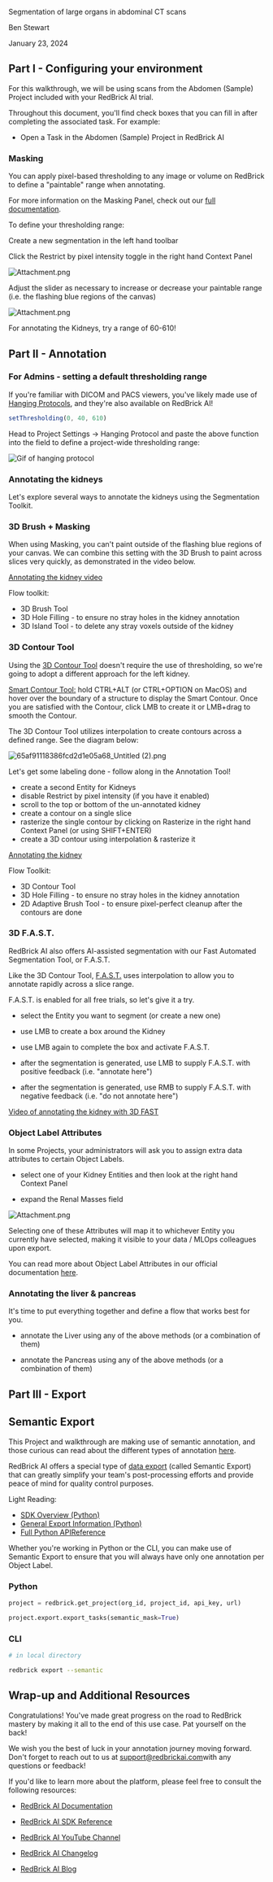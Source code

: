 Segmentation of large organs in abdominal CT scans

Ben Stewart

January 23, 2024

## Part I - Configuring your environment

For this walkthrough, we will be using scans from the Abdomen (Sample)
Project included with your RedBrick AI trial.

Throughout this document, you'll find check boxes that you
can fill in after completing the associated task. For example:

* Open a Task in the Abdomen (Sample) Project in RedBrick AI

### Masking

You can apply pixel-based thresholding to any image or volume on
RedBrick to define a "paintable" range when annotating.

For more information on the Masking Panel, check out our [full
documentation](https://docs.redbrickai.com/annotation-and-viewer/visualization-and-masking#restrict-by-pixel-intensity).

To define your thresholding range:

Create a new segmentation in the left hand toolbar

Click the Restrict by pixel intensity toggle in the right hand Context Panel

![Attachment.png](./image3.png)

Adjust the slider as necessary to increase or decrease your paintable range (i.e. the flashing blue regions of the canvas)

![Attachment.png](./image4.gif)

For annotating the Kidneys, try a range of 60-610!

## Part II - Annotation

### For Admins - setting a default thresholding range

If you're familiar with DICOM and PACS viewers,
you've likely made use of [Hanging Protocols](https://docs.redbrickai.com/annotation-and-viewer/viewer-basics/custom-hanging-protocol#custom-hanging-protocol-format-reference), and they're also available on RedBrick AI!

```ts
setThresholding(0, 40, 610)
```

Head to Project Settings → Hanging Protocol and paste the above function into the field to define a project-wide thresholding range:


![Gif of hanging protocol](./image5.gif)

### Annotating the kidneys

Let's explore several ways to annotate the kidneys using
the Segmentation Toolkit.

### 3D Brush + Masking

When using Masking, you can't paint outside of the flashing
blue regions of your canvas. We can combine this setting with the 3D
Brush to paint across slices very quickly, as demonstrated in the video
below.

[Annotating the kidney video](./Annotating%20the%20kidney%20with%20the%203D%20Brush,%203D%20Hole%20Filling,%20&%203D%20Island%20Tool.mp4)


Flow toolkit:
* 3D Brush Tool
* 3D Hole Filling - to ensure no stray holes in the kidney annotation
* 3D Island Tool - to delete any stray voxels outside of the kidney

### 3D Contour Tool

Using the [3D Contour
Tool](https://docs.redbrickai.com/annotation-and-viewer/segmentation/segmentation-tools#contour-tool) doesn't require the use of thresholding, so we're going to adopt a different approach for the left kidney.

[Smart Contour Tool:](https://docs.redbrickai.com/annotation-and-viewer/segmentation/segmentation-tools#contour-tool) hold CTRL+ALT (or CTRL+OPTION on MacOS) and hover over the boundary of a structure to display the Smart Contour. Once you are satisfied with the Contour, click LMB to create it or LMB+drag to smooth the Contour.

The 3D Contour Tool utilizes interpolation to create contours across a defined range. See the diagram below:

![65af91118386fcd2d1e05a68_Untitled
(2).png](./image2.png)

Let's get some labeling done - follow along in the
Annotation Tool!
* create a second Entity for Kidneys
* disable Restrict by pixel intensity (if you have it enabled)
* scroll to the top or bottom of the un-annotated kidney
* create a contour on a single slice
* rasterize the single contour by clicking on Rasterize in the right hand Context Panel (or using SHIFT+ENTER)
* create a 3D contour using interpolation & rasterize it

[Annotating the kidney](./Annotating%20the%20kidney%20with%203D%20Contour%20Tool.mp4)


Flow Toolkit:
* 3D Contour Tool
* 3D Hole Filling - to ensure no stray holes in the kidney annotation
* 2D Adaptive Brush Tool - to ensure pixel-perfect cleanup after the
contours are done

### 3D F.A.S.T.

RedBrick AI also offers AI-assisted segmentation with our Fast Automated Segmentation Tool, or F.A.S.T.

Like the 3D Contour Tool, [F.A.S.T.](https://www.notion.so/da3b77b233034b3fa0d0d4aacf97fc5b?pvs=21) uses interpolation to allow you to annotate rapidly across a slice range.

F.A.S.T. is enabled for all free trials, so let's give it a try.

* select the Entity you want to segment (or create a new one)
* use LMB to create a box around the Kidney

* use LMB again to complete the box and activate F.A.S.T.
* after the segmentation is generated, use LMB to supply F.A.S.T. with
positive feedback (i.e. "annotate here")
* after the segmentation is generated, use RMB to supply F.A.S.T. with negative feedback (i.e. "do not annotate here")


[Video of annotating the kidney with 3D FAST](./Annotating%20the%20kidney%20with%203D%20FAST.mp4)


### Object Label Attributes

In some Projects, your administrators will ask you to assign extra data attributes to certain Object Labels.
* select one of your Kidney Entities and then look at the right hand Context Panel

* expand the Renal Masses field

![Attachment.png](./image6.png)

Selecting one of these Attributes will map it to whichever Entity you
currently have selected, making it visible to your data / MLOps
colleagues upon export.

You can read more about Object Label Attributes in our official
documentation
[here](https://docs.redbrickai.com/projects/taxonomies#object-label-attributes).

### Annotating the liver & pancreas

It's time to put everything together and define a flow that
works best for you.

* annotate the Liver using any of the above methods (or a combination of them)

* annotate the Pancreas using any of the above methods (or a combination of them)

## Part III - Export

## Semantic Export

This Project and walkthrough are making use of semantic annotation, and those curious can read about the different types of annotation [here](https://docs.redbrickai.com/annotation-and-viewer/segmentation/instance-vs.-semantic).

RedBrick AI offers a special type of [data export](https://docs.redbrickai.com/python-sdk/sdk-overview/exporting-annotations) (called Semantic Export) that can greatly simplify your team's post-processing efforts and provide peace of mind for quality control purposes.

Light Reading:

* [SDK Overview (Python)](https://docs.redbrickai.com/python-sdk/sdk-overview)
* [General Export Information (Python)](https://docs.redbrickai.com/python-sdk/sdk-overview/exporting-annotations)
* [Full Python APIReference](https://redbrick-sdk.readthedocs.io/en/stable/sdk.html)

Whether you're working in Python or the CLI, you can make
use of Semantic Export to ensure that you will always have only one annotation per Object Label.

### Python
```python
project = redbrick.get_project(org_id, project_id, api_key, url)

project.export.export_tasks(semantic_mask=True)
```
### CLI
```bash
# in local directory

redbrick export --semantic
```
## Wrap-up and Additional Resources

Congratulations! You've made great progress on the road to
RedBrick mastery by making it all to the end of this use case. Pat yourself on the back!

We wish you the best of luck in your annotation journey moving forward. Don't forget to reach out to us at [support@redbrickai.com](mailto:support@redbrickai.com)with any questions or feedback!

If you'd like to learn more about the platform, please feel free to consult the following resources:

* [RedBrick AI Documentation](https://docs.redbrickai.com/)

* [RedBrick AI SDK Reference](https://redbrick-sdk.readthedocs.io/en/stable/sdk.html)

* [RedBrick AI YouTube Channel](https://youtube.com/@redbrickai)

* [RedBrick AI Changelog](https://changelog.redbrickai.com/)

* [RedBrick AI Blog](https://blog.redbrickai.com/)
